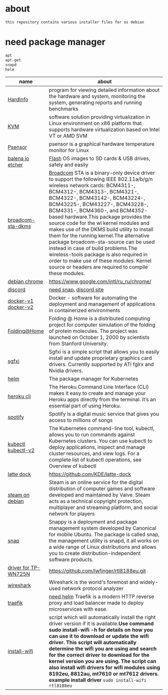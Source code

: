 # about
```
this repository contains various installer files for os debian
```
# need package manager 
```bash
apt
apt-get
snapd
helm
```

|name|about|
|---|---|
|[HardInfo](https://github.com/dark0ghost/linux_help/blob/master/Hardinfo.sh)|program for viewing detailed information about the hardware and system, monitoring the system, generating reports and running benchmarks|
|[KVM](https://github.com/dark0ghost/linux_help/blob/master/KVM%20_installed_on_Linux.sh) |software solution providing virtualization in Linux environment on x86 platform that supports hardware virtualization based on Intel VT or AMD SVM|
|[Psensor](https://github.com/dark0ghost/linux_help/blob/master/Psensor_install.sh) |psensor is a graphical hardware temperature monitor for Linux|
|[balena io etcher](https://github.com/dark0ghost/linux_help/blob/master/balena-io-etcher.sh) |[Flash](https://www.balena.io/etcher/) OS images to SD cards & USB drives, safely and easily|
|[broadcom-sta-dkms](https://github.com/dark0ghost/linux_help/edit/master/debian_bradcom.sh) |[Broadcom](https://packages.debian.org/ru/sid/broadcom-sta-dkms) STA is a binary-only device driver to support the following IEEE 802.11a/b/g/n wireless network cards: BCM4311-, BCM4312-, BCM4313-, BCM4321-, BCM4322-, BCM43142-, BCM43224-, BCM43225-, BCM43227-, BCM43228-, BCM4331-, BCM4360-, and BCM4352-based hardware.This package provides the source code for the wl kernel modules and makes use of the DKMS build utility to install them for the running kernel.The alternative package broadcom-sta-source can be used instead in case of build problems.The wireless-tools package is also required in order to make use of these modules. Kernel source or headers are required to compile these modules.|
|[debian chrome](https://github.com/dark0ghost/linux_help/blob/master/debian_chrome.sh) |https://www.google.com/intl/ru_ru/chrome/|
|[discord](https://github.com/dark0ghost/linux_help/blob/master/debian_bradcom.sh) |[need snap.](https://github.com/dark0ghost/linux_help/blob/master/snapd.sh) [discord site](https://discord.com/new)|
|[docker-v1](https://github.com/dark0ghost/linux_help/blob/master/docker_install.sh)  [docker-v2](https://github.com/dark0ghost/linux_help/blob/master/docker_2_0_install.sh) |Docker - software for automating the deployment and management of applications in containerized environments|
|[Folding@Home ](https://github.com/dark0ghost/linux_help/blob/master/folding_home.sh) |Folding @ Home is a distributed computing project for computer simulation of the folding of protein molecules. The project was launched on October 1, 2000 by scientists from Stanford University.|
|[sgfxi](https://github.com/dark0ghost/linux_help/blob/master/sgfxi.sh) |Sgfxi is a simple script that allows you to easily install and update proprietary graphics card drivers. Currently supported by ATI fglrx and Nvidia drivers.|
|[helm](https://github.com/dark0ghost/linux_help/blob/master/helm_install.sh) |The package manager for Kubernetes|
|[heroku cli](https://github.com/dark0ghost/linux_help/blob/master/heroku_cli_install.sh) |The Heroku Command Line Interface (CLI) makes it easy to create and manage your Heroku apps directly from the terminal. It’s an essential part of using Heroku.|
|[spotify](https://github.com/dark0ghost/linux_help/blob/master/install_spotify.sh) |Spotify is a digital music service that gives you access to millions of songs|
|[kubectl](https://github.com/dark0ghost/linux_help/blob/master/kubectl_debian_install.sh) [kubectl-v2](https://github.com/dark0ghost/linux_help/blob/master/kubectl_install.sh) |The Kubernetes command-line tool, kubectl, allows you to run commands against Kubernetes clusters. You can use kubectl to deploy applications, inspect and manage cluster resources, and view logs. For a complete list of kubectl operations, see Overview of kubectl|
|[latte dock ](https://github.com/dark0ghost/linux_help/blob/master/latte_doc.sh) |https://github.com/KDE/latte-dock|
|[steam on debian](https://github.com/dark0ghost/linux_help/blob/master/steam_intall.sh) |Steam is an online service for the digital distribution of computer games and software developed and maintained by Valve. Steam acts as a technical copyright protection, multiplayer and streaming platform, and social network for players|
|[snap](https://github.com/dark0ghost/linux_help/blob/master/snapd.sh) |Snappy is a deployment and package management system developed by Canonical for mobile Ubuntu. The package is called snap, the management utility is snapd, it all works on a wide range of Linux distributions and allows you to create distribution-independent software products.|
|[driver for TP-WN725N](https://github.com/dark0ghost/linux_help/blob/master/tp-wn725n.sh) |https://github.com/lwfinger/rtl8188eu.git|
|[wireshark](https://github.com/dark0ghost/linux_help/blob/master/wireshark.sh) |Wireshark is the world's foremost and widely-used network protocol analyzer|
|[traefik](https://github.com/dark0ghost/linux_help/blob/master/traefik_install_from_helm.sh) |[need helm](https://github.com/dark0ghost/linux_help/blob/master/helm_install.sh) Traefik is a modern HTTP reverse proxy and load balancer made to deploy microservices with ease.|
|[install-wifi](https://github.com/dark0ghost/debian_soft/blob/master/installer_install_wifi.sh)| script which will automatically install the right driver version if it is available.**Use command sudo install-wifi -h for details on how you can use it to download or update the wifi driver. This script will automatically determine the wifi you are using and search for the correct driver to download for the kernel version you are using. The script can also install wifi drivers for wifi modules using 8192eu, 8812au, mt7610 or mt7612 drivers.**   __example  install driver__ ```sudo install-wifi rtl8188eu```|
